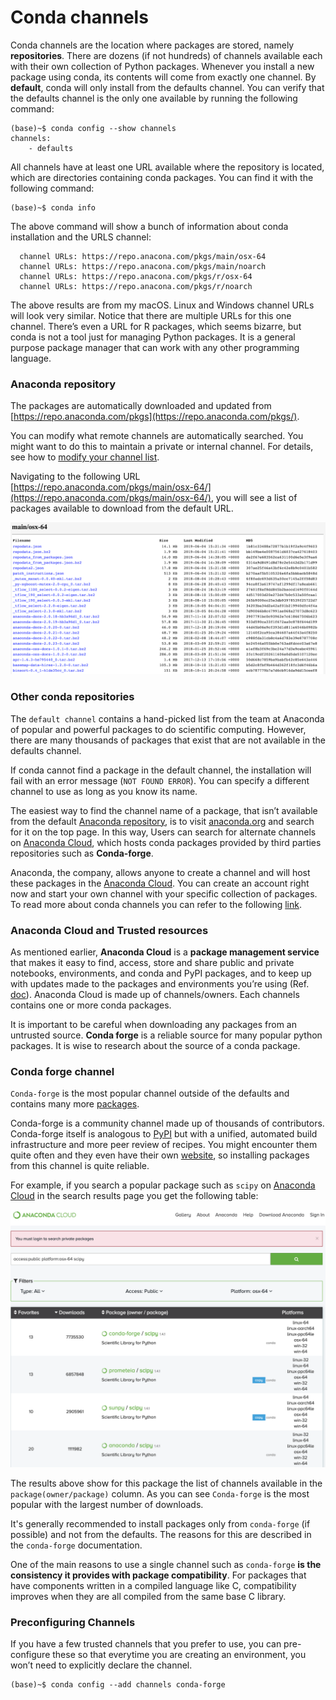 # Conda channels

Conda channels are the location where packages are stored, namely **repositories**. There are dozens (if not hundreds) of channels available each with their own collection of Python packages. Whenever you install a new package using conda, its contents will come from exactly one channel. By **default**, conda will only install from the defaults channel. You can verify that the defaults channel is the only one available by running the following command:

```console
(base)~$ conda config --show channels
channels:
    - defaults
```
All channels have at least one URL available where the repository is located, which are directories containing conda packages. You can find it with the following command:

```console
(base)~$ conda info  
```
The above command will show a bunch of information about conda installation and the URLS channel:

```console
  channel URLs: https://repo.anacona.com/pkgs/main/osx-64
  channel URLs: https://repo.anacona.com/pkgs/main/noarch
  channel URLs: https://repo.anacona.com/pkgs/r/osx-64
  channel URLs: https://repo.anacona.com/pkgs/r/noarch
```

The above results are from my macOS. Linux and Windows channel URLs will look very similar. Notice that there are multiple URLs for this one channel. There’s even a URL for R packages, which seems bizarre, but conda is not a tool just for managing Python packages. It is a general purpose package manager that can work with any other programming language.


### Anaconda repository

The packages are automatically downloaded and updated from [https://repo.anaconda.com/pkgs](https://repo.anaconda.com/pkgs/).

You can modify what remote channels are automatically searched. You might want to do this to maintain a private or internal channel. For details, see how to [modify your channel list](https://docs.conda.io/projects/conda/en/latest/user-guide/configuration/use-condarc.html#config-channels).

Navigating to the following URL [https://repo.anaconda.com/pkgs/main/osx-64/](https://repo.anaconda.com/pkgs/main/osx-64/), you will see a list of packages available to download from the default URL.

![conda repository](../images/conda_repo.png)

### Other conda repositories

The `default channel` contains a hand-picked list from the team at Anaconda of popular and powerful packages to do scientific computing. However, there are many thousands of packages that exist that are not available in the defaults channel.

If conda cannot find a package in the default channel, the installation will fail with an error message (`NOT FOUND ERROR`). You can specify a different channel to use as long as you know its name.

The easiest way to find the channel name of a package, that isn’t available from the default [Anaconda repository](https://repo.anaconda.com/pkgs/), is to visit [anaconda.org](https://anaconda.org/) and search for it on the top page. In this way, Users can search for alternate channels on [Anaconda Cloud](https://anaconda.org/), which hosts conda packages provided by third parties repositories such as **Conda-forge**.

Anaconda, the company, allows anyone to create a channel and will host these packages in the [Anaconda Cloud](https://anaconda.org/). You can create an account right now and start your own channel with your specific collection of packages. To read more about conda channels you can refer to the following [link](https://docs.conda.io/projects/conda/en/latest/user-guide/concepts/channels.html).

### Anaconda Cloud and Trusted resources

As mentioned earlier, **Anaconda Cloud** is a **package management service** that makes it easy to find, access, store and share public and private notebooks, environments, and conda and PyPI packages, and to keep up with updates made to the packages and environments you’re using (Ref. [doc](https://docs.continuum.io/anaconda-cloud/)). Anaconda Cloud is made up of channels/owners. Each channels contains one or more conda packages.

It is important to be careful when downloading any packages from an untrusted source. **Conda forge** is a reliable source for many popular python packages. It is wise to research about the source of a conda package.

### Conda forge channel

`Conda-forge` is the most popular channel outside of the defaults and contains many more [packages](https://conda-forge.org/feedstocks/).

Conda-forge is a community channel made up of thousands of contributors. Conda-forge itself is analogous to [PyPI](https://pypi.org/) but with a unified, automated build infrastructure and more peer review of recipes. You might encounter them quite often and they even have their own [website](https://conda-forge.org/), so installing packages from this channel is quite reliable.

For example, if you search a popular package such as `scipy` on [Anaconda Cloud](https://anaconda.org/) in the search results page you get the following table:

![anaconda search](../images/anaconda_cloud.png)

The results above show for this package the list of channels available in the `package(owner/package)` column. As you can see `Conda-forge` is the most popular with the largest number of downloads.

It's generally recommended to install packages only from `conda-forge` (if possible) and not from the defaults. The reasons for this are described in the `conda-forge` documentation.

One of the main reasons to use a single channel such as `conda-forge` **is the consistency it provides with package compatibility**. For packages that have components written in a compiled language like C, compatibility improves when they are all compiled from the same base C library.

### Preconfiguring Channels

If you have a few trusted channels that you prefer to use, you can pre-configure these so that everytime you are creating an environment, you won’t need to explicitly declare the channel.

```console
(base)~$ conda config --add channels conda-forge
```
